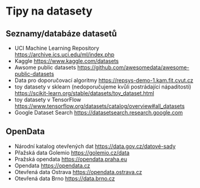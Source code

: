 # Tipy na datasety

## Seznamy/databáze datasetů
- UCI Machine Learning Repository https://archive.ics.uci.edu/ml/index.php 
- Kaggle https://www.kaggle.com/datasets
- Awsome public datasets https://github.com/awesomedata/awesome-public-datasets
- Data pro doporučovací algoritmy https://repsys-demo-1.kam.fit.cvut.cz
- toy datasety v sklearn (nedoporučujeme kvůli postrádající nápaditosti) https://scikit-learn.org/stable/datasets/toy_dataset.html
- toy datasety v TensorFlow https://www.tensorflow.org/datasets/catalog/overview#all_datasets
- Google Dataset Search https://datasetsearch.research.google.com

## OpenData
- Národní katalog otevřených dat https://data.gov.cz/datové-sady
- Přažská data Golemio https://golemio.cz/data
- Pražská opendata https://opendata.praha.eu
- Opendata https://opendata.cz
- Otevřená data Ostrava https://opendata.ostrava.cz
- Otevřená data Brno https://data.brno.cz

